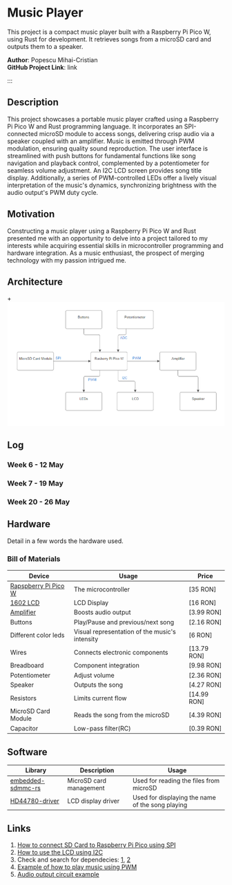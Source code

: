 # Music Player
This project is a compact music player built with a Raspberry Pi Pico W, using Rust for development. It retrieves songs from a microSD card and outputs them to a speaker. 

**Author**: Popescu Mihai-Cristian \
**GitHub Project Link**: link

:::

## Description

This project showcases a portable music player crafted using a Raspberry Pi Pico W and Rust programming language. It incorporates an SPI-connected microSD module to access songs, delivering crisp audio via a speaker coupled with an amplifier. Music is emitted through PWM modulation, ensuring quality sound reproduction. The user interface is streamlined with push buttons for fundamental functions like song navigation and playback control, complemented by a potentiometer for seamless volume adjustment. An I2C LCD screen provides song title display. Additionally, a series of PWM-controlled LEDs offer a lively visual interpretation of the music's dynamics, synchronizing brightness with the audio output's PWM duty cycle.

## Motivation

Constructing a music player using a Raspberry Pi Pico W and Rust presented me with an opportunity to delve into a project tailored to my interests while acquiring essential skills in microcontroller programming and hardware integration. As a music enthusiast, the prospect of merging technology with my passion intrigued me.

## Architecture 

+![Architecture Diagram](docs/project/2024/popescu.mihai/arhitecture.png)

## Log

<!-- write every week your progress here -->

### Week 6 - 12 May

### Week 7 - 19 May

### Week 20 - 26 May

## Hardware

Detail in a few words the hardware used.


### Bill of Materials

<!-- Fill out this table with all the hardware components that you might need.

The format is 
```
| [Device](link://to/device) | This is used ... | [price](link://to/store) |

```

-->

| Device | Usage | Price |
|--------|--------|-------|
| [Rapspberry Pi Pico W](https://www.raspberrypi.com/documentation/microcontrollers/raspberry-pi-pico.html) | The microcontroller | [35 RON] |
| [1602 LCD](https://www.waveshare.com/datasheet/LCD_en_PDF/LCD1602.pdf) | LCD Display | [16 RON] |
| [Amplifier](https://www.mouser.com/datasheet/2/115/PAM8403-247318.pdf) | Boosts audio output | [3.99 RON] |
| Buttons | Play/Pause and previous/next song | [2.16 RON] |
| Different color leds | Visual representation of the music's intensity | [6 RON] |
| Wires | Connects electronic components | [13.79 RON] |
| Breadboard | Component integration | [9.98 RON] |
| Potentiometer | Adjust volume | [2.36 RON] |
| Speaker | Outputs the song | [4.27 RON] |
| Resistors | Limits current flow | [14.99 RON] |
| MicroSD Card Module | Reads the song from the microSD| [4.39 RON] |
| Capacitor | Low-pass filter(RC) | [0.39 RON] |


## Software

| Library | Description | Usage |
|---------|-------------|-------|
| [embedded-sdmmc-rs](https://github.com/rust-embedded-community/embedded-sdmmc-rs) | MicroSD card management | Used for reading the files from microSD |
| [HD44780-driver](https://github.com/JohnDoneth/hd44780-driver) | LCD display driver | Used for displaying the name of the song playing |

## Links

<!-- Add a few links that inspired you and that you think you will use for your project -->

1. [How to connect SD Card to Raspberry Pi Pico using SPI](https://www.youtube.com/watch?v=JrYT7aJnP_I)
2. [How to use the LCD using I2C](https://www.tomshardware.com/how-to/lcd-display-raspberry-pi-pico)
3. Check and search for dependecies: [1](https://docs.rs/), [2](https://crates.io/)
4. [Example of how to play music using PWM](https://bandarra.me/2022/08/02/Play-Music-with-the-Raspberry-Pi-Pico-and-Rust/)
5. [Audio output circuit example](https://www.hackster.io/news/learn-how-to-use-pwm-to-generate-an-audio-signal-from-your-raspberry-pi-pico-00347dece8b8)
